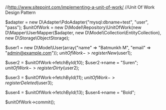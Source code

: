 //http://www.sitepoint.com/implementing-a-unit-of-work/
//Unit Of Work Design Pattern

$adapter = new D\Adapter\PdoAdapter("mysql:dbname=test", "user", "pass");
$unitOfWork = new D\Model\Repository\UnitOfWork(new D\Mapper\UserMapper($adapter, new D\Model\Collection\EntityCollection), new D\Storage\ObjectStorage);

$user1 = new D\Model\User(array("name" => "Batmunkh M",
    "email" => "admin@example.com"));
$unitOfWork->registerNew($user1);

$user2 = $unitOfWork->fetchById(10);
$user2->name = "Suren";
$unitOfWork->registerDirty($user2);

$user3 = $unitOfWork->fetchById(11);
$unitOfWork->registerDeleted($user3);

$user4 = $unitOfWork->fetchById(13);
$user4->name = "Bold";

$unitOfWork->commit();

